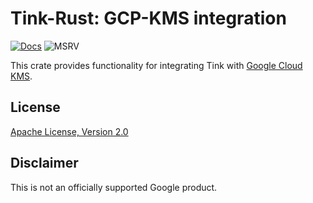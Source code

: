 # Tink-Rust: GCP-KMS integration

[![Docs](https://img.shields.io/badge/docs-rust-brightgreen?style=for-the-badge)](https://docs.rs/tink-gcpkms)
![MSRV](https://img.shields.io/badge/rustc-1.71.1+-yellow?style=for-the-badge)

This crate provides functionality for integrating Tink with [Google Cloud KMS](https://cloud.google.com/kms/docs/quickstart).

## License

[Apache License, Version 2.0](http://www.apache.org/licenses/LICENSE-2.0)

## Disclaimer

This is not an officially supported Google product.
